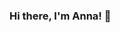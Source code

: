 ### Hi there, I'm Anna! 👋
 

<!--
**annamoignard/annamoignard** is a ✨ _special_ ✨ repository because its `README.md` (this file) appears on your GitHub profile.

I am an energetic and passionate student at Coder Academy on my way to becoming a Full Stack Developer 💻
- 🔭 I’m currently working on building an extesnive portfolio for my peers and potential employers!
- 🌱 I’m currently learning JavaScript, Node.js, Express.js and React 💚
- 📫 How to reach me: @annamoignard on LinkedIn

I love skincare, reading and video-games for R&R 💛
If I'm not coding, you'll find me cooking, doing yoga, reading or exploring restaurants around Melbourne for breakfast, lunch and dinner! 🧘🏻‍♀️🍝

[![StackShare](http://img.shields.io/badge/tech-stack-0690fa.svg?style=flat)](https://stackshare.io/amoignardcoder/my-stack)



